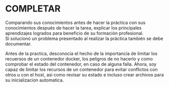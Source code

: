 # COMPLETAR  
Comparando sus conocimientos antes de hacer la práctica con sus conocimientos después de hacer la tarea, explicar los principales aprendizajes logrados para beneficio de su formación profesional.  
Si solucionó un problema presentado al realizar la práctica también se debe documentar.


Antes de la practica, desconocia el hecho de la importancia de limitar los recuersos de un contenedor docker, los peligros de no hacerlo y como comprobar el 
estado del contenedor, en caso de alguna falla.
Ahora, soy capaz de limitar los recursos de un contenedor para evitar conflictos con otros u con el host, asi como revisar su estado e incluso crear archivos para su inicializacion automatica. 
